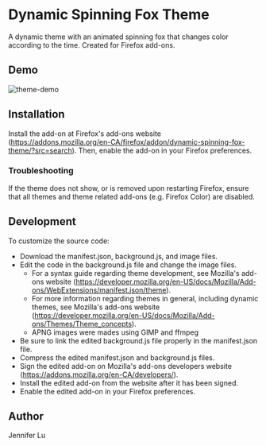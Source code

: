 # Dynamic Spinning Fox Theme

A dynamic theme with an animated spinning fox that changes color according to the time. Created for Firefox add-ons.

## Demo

![theme-demo](https://github.com/jennifer-lu/Dynamic-Spinning-Fox-Theme/blob/master/demo.gif)


## Installation

Install the add-on at Firefox's add-ons website (https://addons.mozilla.org/en-CA/firefox/addon/dynamic-spinning-fox-theme/?src=search). Then, enable the add-on in your Firefox preferences.

### Troubleshooting

If the theme does not show, or is removed upon restarting Firefox, ensure that all themes and theme related add-ons (e.g. Firefox Color) are disabled.


## Development

To customize the source code:
* Download the manifest.json, background.js, and image files.
* Edit the code in the background.js file and change the image files.
  * For a syntax guide regarding theme development, see Mozilla's add-ons website (https://developer.mozilla.org/en-US/docs/Mozilla/Add-ons/WebExtensions/manifest.json/theme).
  * For more information regarding themes in general, including dynamic themes, see Mozilla's add-ons website (https://developer.mozilla.org/en-US/docs/Mozilla/Add-ons/Themes/Theme_concepts).
  * APNG images were mades using GIMP and ffmpeg
* Be sure to link the edited background.js file properly in the manifest.json file.
* Compress the edited manifest.json and background.js files.
* Sign the edited add-on on Mozilla's add-ons developers website (https://addons.mozilla.org/en-CA/developers/).
* Install the edited add-on from the website after it has been signed.
* Enable the edited add-on in your Firefox preferences.


## Author

Jennifer Lu

